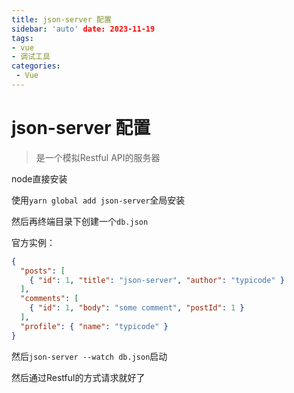 ```yaml
---
title: json-server 配置
sidebar: 'auto' date: 2023-11-19
tags:
- vue 
- 调试工具
categories: 
 - Vue 
---
```

# json-server 配置

> 是一个模拟Restful API的服务器

node直接安装

使用`yarn global add json-server`全局安装

然后再终端目录下创建一个`db.json`

 官方实例：

```json
{
  "posts": [
    { "id": 1, "title": "json-server", "author": "typicode" }
  ],
  "comments": [
    { "id": 1, "body": "some comment", "postId": 1 }
  ],
  "profile": { "name": "typicode" }
}
```

然后`json-server --watch db.json`启动

然后通过Restful的方式请求就好了